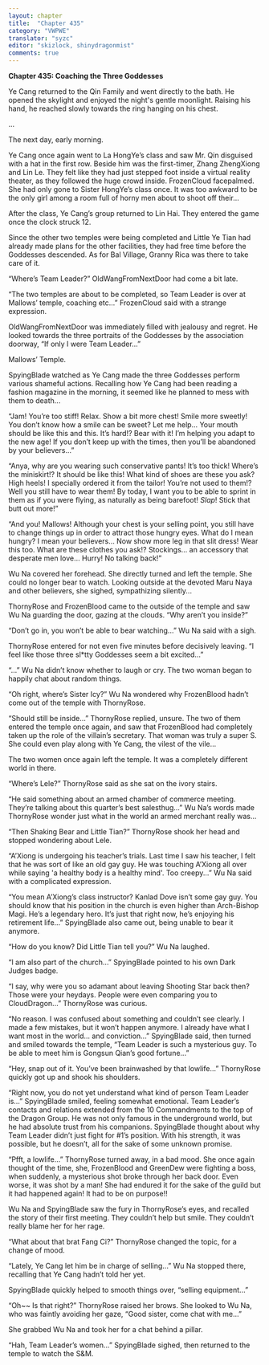 ```yaml
---
layout: chapter
title:  "Chapter 435"
category: "VWPWE"
translator: "syzc"
editor: "skizlock, shinydragonmist"
comments: true
---
```


**Chapter 435: Coaching the Three Goddesses**

Ye Cang returned to the Qin Family and went directly to the bath. He opened the skylight and enjoyed the night's gentle moonlight. Raising his hand, he reached slowly towards the ring hanging on his chest.

...

The next day, early morning.

Ye Cang once again went to La HongYe’s class and saw Mr. Qin disguised with a hat in the first row. Beside him was the first-timer, Zhang ZhengXiong and Lin Le. They felt like they had just stepped foot inside a virtual reality theater, as they followed the huge crowd inside. FrozenCloud facepalmed. She had only gone to Sister HongYe’s class once. It was too awkward to be the only girl among a room full of horny men about to shoot off their...

After the class, Ye Cang’s group returned to Lin Hai. They entered the game once the clock struck 12.

Since the other two temples were being completed and Little Ye Tian had already made plans for the other facilities, they had free time before the Goddesses descended. As for Bal Village, Granny Rica was there to take care of it.

“Where’s Team Leader?” OldWangFromNextDoor had come a bit late.

“The two temples are about to be completed, so Team Leader is over at Mallows’ temple, coaching etc...” FrozenCloud said with a strange expression.

OldWangFromNextDoor was immediately filled with jealousy and regret. He looked towards the three portraits of the Goddesses by the association doorway, “If only I were Team Leader...”

Mallows’ Temple.

SpyingBlade watched as Ye Cang made the three Goddesses perform various shameful actions. Recalling how Ye Cang had been reading a fashion magazine in the morning, it seemed like he planned to mess with them to death...

“Jam! You’re too stiff! Relax. Show a bit more chest! Smile more sweetly! You don’t know how a smile can be sweet? Let me help… Your mouth should be like this and this. It’s hard!? Bear with it! I’m helping you adapt to the new age! If you don’t keep up with the times, then you’ll be abandoned by your believers...”

“Anya, why are you wearing such conservative pants! It’s too thick! Where’s the miniskirt!? It should be like this! What kind of shoes are these you ask? High heels! I specially ordered it from the tailor! You’re not used to them!? Well you still have to wear them! By today, I want you to be able to sprint in them as if you were flying, as naturally as being barefoot! *Slap*! Stick that butt out more!”

“And you! Mallows! Although your chest is your selling point, you still have to change things up in order to attract those hungry eyes. What do I mean hungry? I mean your believers… Now show more leg in that slit dress! Wear this too. What are these clothes you ask!? Stockings… an accessory that desperate men love… Hurry! No talking back!”

Wu Na covered her forehead. She directly turned and left the temple. She could no longer bear to watch. Looking outside at the devoted Maru Naya and other believers, she sighed, sympathizing silently...

ThornyRose and FrozenBlood came to the outside of the temple and saw Wu Na guarding the door, gazing at the clouds. “Why aren’t you inside?”

“Don’t go in, you won’t be able to bear watching...” Wu Na said with a sigh. 

ThornyRose entered for not even five minutes before decisively leaving. “I feel like those three sl\*tty Goddesses seem a bit excited...”

“...” Wu Na didn’t know whether to laugh or cry. The two woman began to happily chat about random things.

“Oh right, where’s Sister Icy?” Wu Na wondered why FrozenBlood hadn’t come out of the temple with ThornyRose.

“Should still be inside...” ThornyRose replied, unsure. The two of them entered the temple once again, and saw that FrozenBlood had completely taken up the role of the villain’s secretary. That woman was truly a super S. She could even play along with Ye Cang, the vilest of the vile...

The two women once again left the temple. It was a completely different world in there.

“Where’s Lele?” ThornyRose said as she sat on the ivory stairs.

“He said something about an armed chamber of commerce meeting. They’re talking about this quarter’s best salesthug...” Wu Na’s words made ThornyRose wonder just what in the world an armed merchant really was...

“Then Shaking Bear and Little Tian?” ThornyRose shook her head and stopped wondering about Lele.

“A’Xiong is undergoing his teacher’s trials. Last time I saw his teacher, I felt that he was sort of like an old gay guy. He was touching A’Xiong all over while saying 'a healthy body is a healthy mind'. Too creepy...” Wu Na said with a complicated expression.

“You mean A’Xiong’s class instructor? Kanlad Dove isn’t some gay guy. You should know that his position in the church is even higher than Arch-Bishop Magi. He’s a legendary hero. It’s just that right now, he’s enjoying his retirement life...” SpyingBlade also came out, being unable to bear it anymore.

“How do you know? Did Little Tian tell you?” Wu Na laughed.

“I am also part of the church...” SpyingBlade pointed to his own Dark Judges badge.

“I say, why were you so adamant about leaving Shooting Star back then? Those were your heydays. People were even comparing you to CloudDragon...” ThornyRose was curious.

“No reason. I was confused about something and couldn’t see clearly. I made a few mistakes, but it won’t happen anymore. I already have what I want most in the world... and conviction...” SpyingBlade said, then turned and smiled towards the temple, “Team Leader is such a mysterious guy. To be able to meet him is Gongsun Qian’s good fortune...”

“Hey, snap out of it. You’ve been brainwashed by that lowlife...” ThornyRose quickly got up and shook his shoulders.

“Right now, you do not yet understand what kind of person Team Leader is...” SpyingBlade smiled, feeling somewhat emotional. Team Leader’s contacts and relations extended from the 10 Commandments to the top of the Dragon Group. He was not only famous in the underground world, but he had absolute trust from his companions. SpyingBlade thought about why Team Leader didn’t just fight for #1’s position. With his strength, it was possible, but he doesn’t, all for the sake of some unknown promise.

“Pfft, a lowlife...” ThornyRose turned away, in a bad mood. She once again thought of the time, she, FrozenBlood and GreenDew were fighting a boss, when suddenly, a mysterious shot broke through her back door. Even worse, it was shot by a man! She had endured it for the sake of the guild but it had happened again! It had to be on purpose!!

Wu Na and SpyingBlade saw the fury in ThornyRose’s eyes, and recalled the story of their first meeting. They couldn’t help but smile. They couldn’t really blame her for her rage.

“What about that brat Fang Ci?” ThornyRose changed the topic, for a change of mood.

“Lately, Ye Cang let him be in charge of selling...” Wu Na stopped there, recalling that Ye Cang hadn’t told her yet. 

SpyingBlade quickly helped to smooth things over, “selling equipment...”

“Oh~~ Is that right?” ThornyRose raised her brows. She looked to Wu Na, who was faintly avoiding her gaze, “Good sister, come chat with me...”

She grabbed Wu Na and took her for a chat behind a pillar.

“Hah, Team Leader’s women...” SpyingBlade sighed, then returned to the temple to watch the S&M.
